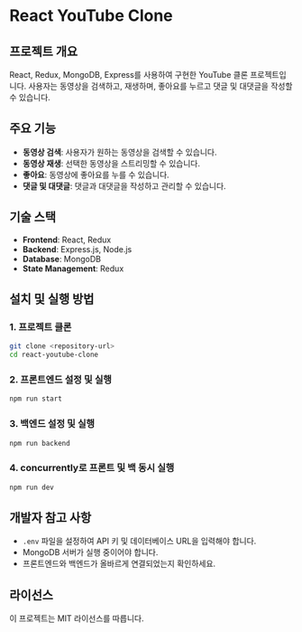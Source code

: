 # React YouTube Clone

## 프로젝트 개요
React, Redux, MongoDB, Express를 사용하여 구현한 YouTube 클론 프로젝트입니다. 사용자는 동영상을 검색하고, 재생하며, 좋아요를 누르고 댓글 및 대댓글을 작성할 수 있습니다.

## 주요 기능
- **동영상 검색**: 사용자가 원하는 동영상을 검색할 수 있습니다.
- **동영상 재생**: 선택한 동영상을 스트리밍할 수 있습니다.
- **좋아요**: 동영상에 좋아요를 누를 수 있습니다.
- **댓글 및 대댓글**: 댓글과 대댓글을 작성하고 관리할 수 있습니다.

## 기술 스택
- **Frontend**: React, Redux
- **Backend**: Express.js, Node.js
- **Database**: MongoDB
- **State Management**: Redux

## 설치 및 실행 방법
### 1. 프로젝트 클론
```sh
git clone <repository-url>
cd react-youtube-clone
```

### 2. 프론트엔드 설정 및 실행
```sh
npm run start
```

### 3. 백엔드 설정 및 실행
```sh
npm run backend
```

### 4. concurrently로 프론트 및 백 동시 실행
```sh
npm run dev
```

## 개발자 참고 사항
- `.env` 파일을 설정하여 API 키 및 데이터베이스 URL을 입력해야 합니다.
- MongoDB 서버가 실행 중이어야 합니다.
- 프론트엔드와 백엔드가 올바르게 연결되었는지 확인하세요.

## 라이선스
이 프로젝트는 MIT 라이선스를 따릅니다.

